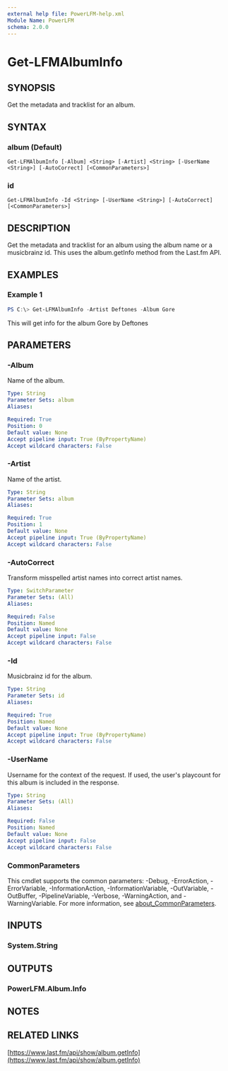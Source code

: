 ```yaml
---
external help file: PowerLFM-help.xml
Module Name: PowerLFM
schema: 2.0.0
---
```


# Get-LFMAlbumInfo

## SYNOPSIS
Get the metadata and tracklist for an album.

## SYNTAX

### album (Default)
```
Get-LFMAlbumInfo [-Album] <String> [-Artist] <String> [-UserName <String>] [-AutoCorrect] [<CommonParameters>]
```

### id
```
Get-LFMAlbumInfo -Id <String> [-UserName <String>] [-AutoCorrect] [<CommonParameters>]
```

## DESCRIPTION
Get the metadata and tracklist for an album using the album name or a musicbrainz id. This uses the album.getInfo method from the Last.fm API.

## EXAMPLES

### Example 1
```powershell
PS C:\> Get-LFMAlbumInfo -Artist Deftones -Album Gore
```

This will get info for the album Gore by Deftones

## PARAMETERS

### -Album
Name of the album.

```yaml
Type: String
Parameter Sets: album
Aliases:

Required: True
Position: 0
Default value: None
Accept pipeline input: True (ByPropertyName)
Accept wildcard characters: False
```

### -Artist
Name of the artist.

```yaml
Type: String
Parameter Sets: album
Aliases:

Required: True
Position: 1
Default value: None
Accept pipeline input: True (ByPropertyName)
Accept wildcard characters: False
```

### -AutoCorrect
Transform misspelled artist names into correct artist names.

```yaml
Type: SwitchParameter
Parameter Sets: (All)
Aliases:

Required: False
Position: Named
Default value: None
Accept pipeline input: False
Accept wildcard characters: False
```

### -Id
Musicbrainz id for the album.

```yaml
Type: String
Parameter Sets: id
Aliases:

Required: True
Position: Named
Default value: None
Accept pipeline input: True (ByPropertyName)
Accept wildcard characters: False
```

### -UserName
Username for the context of the request. If used, the user's playcount for this album is included in the response.

```yaml
Type: String
Parameter Sets: (All)
Aliases:

Required: False
Position: Named
Default value: None
Accept pipeline input: False
Accept wildcard characters: False
```

### CommonParameters
This cmdlet supports the common parameters: -Debug, -ErrorAction, -ErrorVariable, -InformationAction, -InformationVariable, -OutVariable, -OutBuffer, -PipelineVariable, -Verbose, -WarningAction, and -WarningVariable. For more information, see [about_CommonParameters](http://go.microsoft.com/fwlink/?LinkID=113216).

## INPUTS

### System.String

## OUTPUTS

### PowerLFM.Album.Info

## NOTES

## RELATED LINKS

[https://www.last.fm/api/show/album.getInfo](https://www.last.fm/api/show/album.getInfo)
